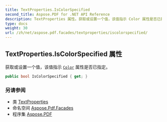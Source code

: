 ```yaml
---
title: TextProperties.IsColorSpecified
second_title: Aspose.PDF for .NET API Reference
description: TextProperties 属性。获取或设置一个值，该值指示 Color 属性是否已指定
type: docs
weight: 30
url: /zh/net/aspose.pdf.facades/textproperties/iscolorspecified/
---
```

## TextProperties.IsColorSpecified 属性

获取或设置一个值，该值指示 [`Color`](../color/) 属性是否已指定。

```csharp
public bool IsColorSpecified { get; }
```

### 另请参阅

* 类 [TextProperties](../)
* 命名空间 [Aspose.Pdf.Facades](../../../aspose.pdf.facades/)
* 程序集 [Aspose.PDF](../../../)